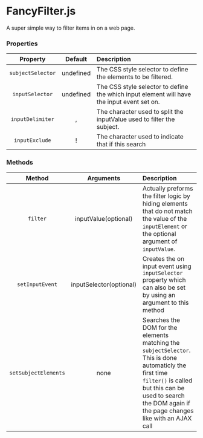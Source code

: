 # FancyFilter.js
A super simple way to filter items in on a web page.

### Properties
| Property | Default | Description |
| :-: | :-: | :-- |
| `subjectSelector` | undefined | The CSS style selector to define the elements to be filtered. |
| `inputSelector` | undefined | The CSS style selector to define the which input element will have the input event set on. |
| `inputDelimiter` | , | The character used to split the inputValue used to filter the subject. |
| `inputExclude` | ! | The character used to indicate that if this search |


### Methods
| Method | Arguments | Description |
| :-: | :-: | :-- |
| `filter` | inputValue(optional)  | Actually preforms the filter logic by hiding elements that do not match the value of the `inputElement` or the optional argument of `inputValue`. |
| `setInputEvent` | inputSelector(optional) | Creates the on input event using `inputSelector` property which can also be set by using an argument to this method |
| `setSubjectElements` | none | Searches the DOM for the elements matching the `subjectSelector`. This is done automaticly the first time `filter()` is called but this can be used to search the DOM again if the page changes like with an AJAX call |
